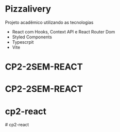 # Pizzalivery 

Projeto acadêmico utilizando as tecnologias

- React com Hooks, Context API e React Router Dom
- Styled Components
- Typescrpit
- Vite
# CP2-2SEM-REACT
# CP2-2SEM-REACT
# cp2-react
#   c p 2 - r e a c t  
 